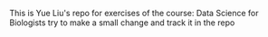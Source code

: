 This is Yue Liu's repo for exercises of the course: Data Science for Biologists
try to make a small change and track it in the repo

